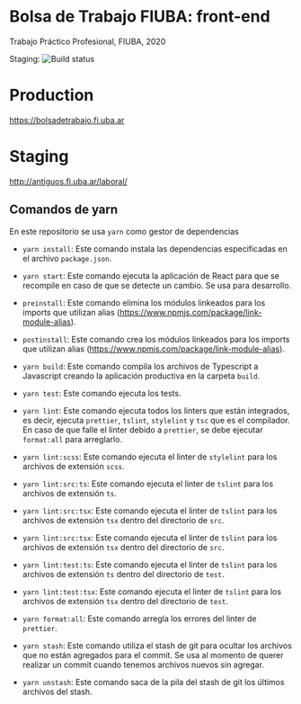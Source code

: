 # Bolsa de Trabajo FIUBA: front-end

Trabajo Práctico Profesional, FIUBA, 2020

Staging: ![Build status](https://github.com/fiuba-laboral-v2/front-end/workflows/front-end-build/badge.svg)

# Production

https://bolsadetrabajo.fi.uba.ar

# Staging

http://antiguos.fi.uba.ar/laboral/

## Comandos de yarn

En este repositorio se usa `yarn` como gestor de dependencias

- `yarn install`: Este comando instala las dependencias especificadas en el
  archivo `package.json`.

- `yarn start`: Este comando ejecuta la aplicación de React para que
  se recompile en caso de que se detecte un cambio. Se usa para desarrollo.
- `preinstall`: Este comando elimina los módulos linkeados para los imports
  que utilizan alias (https://www.npmjs.com/package/link-module-alias).

- `postinstall`: Este comando crea los módulos linkeados para los imports
  que utilizan alias (https://www.npmjs.com/package/link-module-alias).

- `yarn build`: Este comando compila los archivos de Typescript a Javascript
  creando la aplicación productiva en la carpeta `build`.

- `yarn test`: Este comando ejecuta los tests.

- `yarn lint`: Este comando ejecuta todos los linters que están integrados,
  es decir, ejecuta `prettier`, `tslint`, `stylelint` y `tsc` que es el
  compilador. En caso de que falle el linter debido a `prettier`, se debe
  ejecutar `format:all` para arreglarlo.
- `yarn lint:scss`: Este comando ejecuta el linter de `stylelint` para los archivos de extensión `scss`.

- `yarn lint:src:ts`: Este comando ejecuta el linter de `tslint` para los archivos de extensión `ts`.

- `yarn lint:src:tsx`: Este comando ejecuta el linter de `tslint` para los
  archivos de extensión `tsx` dentro del directorio de `src`.

- `yarn lint:src:tsx`: Este comando ejecuta el linter de `tslint` para los
  archivos de extensión `tsx` dentro del directorio de `src`.
- `yarn lint:test:ts`: Este comando ejecuta el linter de `tslint` para los
  archivos de extensión `ts` dentro del directorio de `test`.

- `yarn lint:test:tsx`: Este comando ejecuta el linter de `tslint` para los
  archivos de extensión `tsx` dentro del directorio de `test`.

- `yarn format:all`: Este comando arregla los errores del linter de `prettier`.

- `yarn stash`: Este comando utiliza el stash de git para ocultar los archivos
  que no están agregados para el commit. Se usa al momento de querer realizar un commit cuando
  tenemos archivos nuevos sin agregar.

- `yarn unstash`: Este comando saca de la pila del stash de git los últimos
  archivos del stash.

